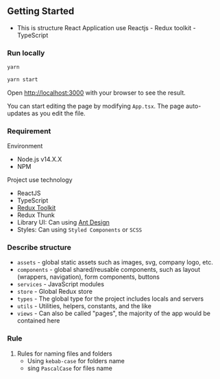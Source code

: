 ## Getting Started

- This is structure React Application use Reactjs - Redux toolkit - TypeScript

### Run locally

```bash
yarn
```

```bash
yarn start
```

Open [http://localhost:3000](http://localhost:3000) with your browser to see the result.

You can start editing the page by modifying `App.tsx`. The page auto-updates as you edit the file.

### Requirement

Environment

- Node.js v14.X.X
- NPM

Project use technology

- ReactJS
- TypeScript
- [Redux Toolkit](https://redux-toolkit.js.org/)
- Redux Thunk
- Library UI: Can using [Ant Design](https://ant.design/)
- Styles: Can using `Styled Components` or `SCSS`

### Describe structure

- `assets` - global static assets such as images, svg, company logo, etc.
- `components` - global shared/reusable components, such as layout (wrappers,
  navigation), form components, buttons
- `services` - JavaScript modules
- `store` - Global Redux store
- `types` - The global type for the project includes locals and servers
- `utils` - Utilities, helpers, constants, and the like
- `views` - Can also be called "pages", the majority of the app would be contained here

### Rule

1. Rules for naming files and folders
   - Using `kebab-case` for folders name
   - sing `PascalCase` for files name
